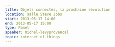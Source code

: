 ```yaml
---
title: Objets connectés, la prochaine révolution
location: salle Steve Jobs
start: 2013-05-17 14:00
end: 2013-05-17 15:00
type: Panel
speaker: michel-levyprovencal
topic: internet-of-things
---
```


